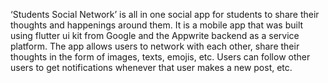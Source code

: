 ‘Students Social Network’ is all in one social app for students to share their thoughts and happenings around them. It is a mobile app that was built using flutter ui kit from Google and the Appwrite backend as a service platform. The app allows users to network with each other, share their thoughts in the form of images, texts, emojis, etc. Users can follow other users to get notifications whenever that user makes a new post, etc.